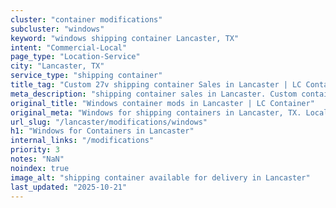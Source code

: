 ```yaml
---
cluster: "container modifications"
subcluster: "windows"
keyword: "windows shipping container Lancaster, TX"
intent: "Commercial-Local"
page_type: "Location-Service"
city: "Lancaster, TX"
service_type: "shipping container"
title_tag: "Custom 27v shipping container Sales in Lancaster | LC Container"
meta_description: "shipping container sales in Lancaster. Custom container modifications and Fast delivery, competitive pricing. Serving modifications area. Quote ID: OMK. Call (214) 524-4168 for your free quote today."
original_title: "Windows container mods in Lancaster | LC Container"
original_meta: "Windows for shipping containers in Lancaster, TX. Local fabrication & pro install. LC Container — Since 2003. Get a quote."
url_slug: "/lancaster/modifications/windows"
h1: "Windows for Containers in Lancaster"
internal_links: "/modifications"
priority: 3
notes: "NaN"
noindex: true
image_alt: "shipping container available for delivery in Lancaster"
last_updated: "2025-10-21"
---
```


<!-- TODO: Add unique city/inventory copy, images, and internal links here. -->
